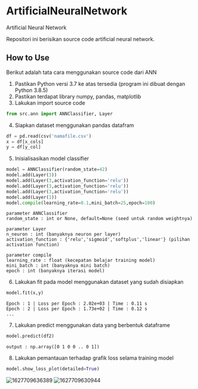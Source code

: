 # ArtificialNeuralNetwork
Artificial Neural Network

Repositori ini berisikan source code artificial neural network.

## How to Use
Berikut adalah tata cara menggunakan source code dari ANN

1. Pastikan Python versi 3.7 ke atas tersedia (program ini dibuat dengan Python 3.8.5)
2. Pastikan terdapat library numpy, pandas, matplotlib
3. Lakukan import source code

```python
from src.ann import ANNClassifier, Layer
```

4. Siapkan dataset menggunakan pandas datafram

```python
df = pd.read(csv('namafile.csv')
x = df[x_cols]
y = df[y_col]
```

5. Inisialisasikan model classifier

```python
model = ANNClassifier(random_state=42)
model.add(Layer(3))
model.add(Layer(3,activation_function='relu'))
model.add(Layer(3,activation_function='relu'))
model.add(Layer(3,activation_function='relu'))
model.add(Layer(1))
model.compile(learning_rate=0.1,mini_batch=25,epoch=100)
```

```
parameter ANNClassifier
random_state : int or None, default=None (seed untuk random weightnya)

parameter Layer
n_neuron : int (banyaknya neuron per layer)
activation_function : {'relu','sigmoid','softplus','linear'} (pilihan activation function)

parameter compile
learning_rate : float (kecepatan belajar training model)
mini_batch : int (banyaknya mini batch)
epoch : int (banyaknya iterasi model)
```

6. Lakukan fit pada model menggunakan dataset yang sudah disiapkan

```python
model.fit(x,y)
```

```
Epoch : 1 | Loss per Epoch : 2.02e+03 | Time : 0.11 s
Epoch : 2 | Loss per Epoch : 1.73e+02 | Time : 0.12 s
...
```

7. Lakukan predict menggunakan data yang berbentuk dataframe

```python
model.predict(df2)
```

```
output : np.array([0 1 0 0 .. 0 1])
```

8. Lakukan pemantauan terhadap grafik loss selama training model

```python
model.show_loss_plot(detailed=True)
```

![1627709636389](https://user-images.githubusercontent.com/56197074/127729920-86bd12d7-a4c3-47bf-8e44-b43812b2beff.jpg)
![1627709630944](https://user-images.githubusercontent.com/56197074/127729923-696f7249-5174-4568-bf81-7e4714cc7655.jpg)
